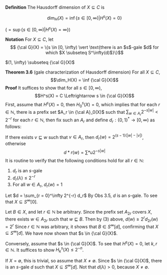 **Definition** The Hausdorff dimension of $X \subseteq C$ is

$$\dim_H(X) = \inf\{s \in [0, \infty) \vert H^s(X) = 0\}$$

($=\sup\{s \in [0, \infty) \vert H^s(X) = \infty\}$)

**Notation** For $X \subseteq C$, let $$ {\cal G}(X) = \{s \in [0, \infty) \vert \text{there is an $s$-gale $d$ for which $X \subseteq  S^\infty(d)$}\}$$

$(1, \infty) \subseteq {\cal G}(X)$

**Theorem 3.6** (gale characterization of Hausdorff dimension) For all $X \subseteq C$, $$\dim_H(X) = \inf {\cal G}(X)$$
**Proof** It suffices to show that for all $s \in [0, \infty)$, $$H^s(X) = C \Leftrightarrow s \in {\cal G}(X)$$
First, assume that $H^s(X) = 0$, then $H_0^s(X) = 0$, which implies that for each $r \in \mathbb{N}$, there is a prefix set $A_r 
\in {\cal A}_0(X)$ such that $\sum_{w \in A_r} 2^{-s|w|} < 2^{-r}$ for each $r \in \mathbb{N}$, then fix such an $A_r$ and define $d_r: \{0, 1\}^* \to [0, \infty)$ as follows:

If there exists $v \sqsubseteq w$ such that $v \in A_r$, then $d_r(w) = 2^{(s-1)(|w| - |v|)}$, otherwise
$$ d*r(w) = \sum*{u} 2^{-s|w|}$$
It is routine to verify that the following conditions hold for all $r \in \mathbb{N}$:

1. $d_r$ is an $s$-gale
2. $d_r(\lambda) \le 2^{-r}$
3. For all $w \in A_r$, $d_r(w) = 1$

Let $d = \sum_{r = 0}^\infty 2^{-r} d_r$ By Obs 3.5, $d$ is an $s$-gale. To see that $X \subseteq S^\infty[0]$.

Let $B \in X$, and let $r \in \mathbb{N}$ be arbitrary. Since the prefix set $A_{2r}$ covers $X$, there exists $w \in A_{2r}$ such that $w \sqsubseteq B$. Then by (3) above, $d(w) \ge 2^r d_{2r}(w) = 2^r$ Since $r \in \mathbb{N}$ was arbitrary, it shows that $B \in S^\infty[d]$, confirming that $X \subseteq S^\infty[d]$. We have now shown that $s \in {\cal G}(X)$.

Conversely, assume that $s \in {\cal G}(X)$. To see that $H^s(X) = 0$, let $k, r \in \mathbb{N}$. It suffices to show $H^s_k(X) \le 2^{-n}$.

If $X = \emptyset$, this is trivial, so assume that $X \neq \emptyset$. Since $s \in {\cal G}(X)$, there is an $s$-gale $d$ such that $X \subseteq S^\infty[d]$. Not that $d(\lambda) > 0$, because $X \neq \emptyset$.

